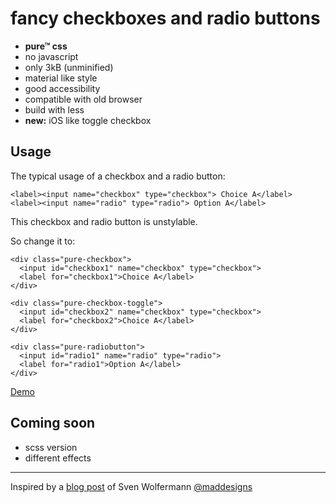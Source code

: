 # fancy checkboxes and radio buttons
 
- **pure™ css**
- no javascript
- only 3kB (unminified)
- material like style
- good accessibility
- compatible with old browser
- build with less
- **new:** iOS like toggle checkbox

## Usage
The typical usage of a checkbox and a radio button:
```
<label><input name="checkbox" type="checkbox"> Choice A</label>
<label><input name="radio" type="radio"> Option A</label>
```
This checkbox and radio button is unstylable.

So change it to:
```
<div class="pure-checkbox">
  <input id="checkbox1" name="checkbox" type="checkbox">
  <label for="checkbox1">Choice A</label>
</div>

<div class="pure-checkbox-toggle">
  <input id="checkbox2" name="checkbox" type="checkbox">
  <label for="checkbox2">Choice A</label>
</div>

<div class="pure-radiobutton">
  <input id="radio1" name="radio" type="radio">
  <label for="radio1">Option A</label>
</div>
```

[Demo](https://iceteabottle.github.io/pure-css-checkbox/demo/demo.html)

## Coming soon
- scss version
- different effects


___
Inspired by a [blog post](http://maddesigns.de/individuelle-checkbox-radio-inputs-1396.html) of Sven Wolfermann [@maddesigns](https://github.com/maddesigns)
